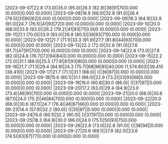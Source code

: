 |2023-09-07|22.8 (73.0)|35.0 (95.0)|28.3 (82.9)|38|91|70|0.000 (0.000)|0.000 (0.000)|
|2023-09-08|18.9 (66.0)|32.8 (91.0)|26.4 (79.5)|31|90|62|0.000 (0.000)|0.000 (0.000)|
|2023-09-09|18.3 (64.9)|32.8 (91.0)|24.7 (76.5)|41|93|72|0.000 (0.000)|0.000 (0.000)|
|2023-09-10|20.0 (68.0)|33.9 (93.0)|26.2 (79.2)|41|93|71|0.000 (0.000)|0.000 (0.000)|
|2023-09-11|21.1 (70.0)|33.9 (93.0)|26.9 (80.5)|38|93|71|0.000 (0.000)|0.000 (0.000)|
|2023-09-12|21.7 (71.1)|33.3 (91.9)|27.7 (81.8)|44|93|70|0.000 (0.000)|0.000 (0.000)|
|2023-09-13|22.2 (72.0)|32.8 (91.0)|27.6 (81.7)|47|91|70|0.000 (0.000)|0.000 (0.000)|
|2023-09-14|22.8 (73.0)|27.8 (82.0)|24.8 (76.7)|72|94|84|0.000 (0.000)|0.000 (0.000)|
|2023-09-15|22.2 (72.0)|31.1 (88.0)|25.5 (77.9)|61|93|80|0.000 (0.000)|0.000 (0.000)|
|2023-09-16|21.7 (71.1)|29.4 (84.9)|24.3 (75.7)|68|96|85|40.000 (1,574.803)|38.410 (38.410)|
|2023-09-17|21.7 (71.1)|31.1 (88.0)| ()|36|97||0.000 (0.000)|0.000 (0.000)|
|2023-09-18|15.6 (60.1)|31.1 (88.0)|22.9 (73.2)|33|93|68|0.000 (0.000)|0.000 (0.000)|
|2023-09-19|16.0 (60.8)|30.0 (86.0)| ()|37|97||0.000 (0.000)|0.000 (0.000)|
|2023-09-20|17.2 (63.0)|29.4 (84.9)|23.0 (73.4)|46|90|70|0.000 (0.000)|0.000 (0.000)|
|2023-09-21|20.0 (68.0)|30.6 (87.1)|24.0 (75.2)|46|84|70|0.000 (0.000)|0.000 (0.000)|
|2023-09-22|20.0 (68.0)|30.6 (87.1)|24.7 (76.4)|46|87|66|0.000 (0.000)|0.000 (0.000)|
|2023-09-23|14.4 (57.9)|32.2 (90.0)| ()|35|97||0.000 (0.000)|0.000 (0.000)|
|2023-09-24|15.6 (60.1)|32.2 (90.0)| ()|37|97||0.000 (0.000)|0.000 (0.000)|
|2023-09-25|18.3 (64.9)|30.0 (86.0)|24.0 (75.1)|50|93|75|0.000 (0.000)|0.000 (0.000)|
|2023-09-26|22.8 (73.0)|32.8 (91.0)| ()|38|94||0.000 (0.000)|0.000 (0.000)|
|2023-09-27|20.6 (69.1)|27.8 (82.0)|23.6 (74.5)|63|87|77|0.000 (0.000)|0.000 (0.000)|
